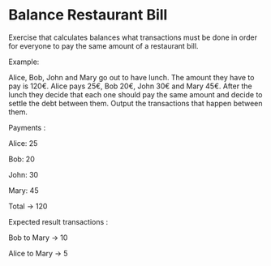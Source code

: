 # Balance Restaurant Bill
Exercise that calculates balances what transactions must be done in order for everyone to pay the same amount of a restaurant bill.

Example:

Alice, Bob, John and Mary go out to have lunch. The amount they have to pay is 120€. Alice pays 25€, Bob 20€, John 30€ and Mary 45€. After the lunch they decide that each one should pay the same amount and decide to settle the debt between them. Output the transactions that happen between them.

Payments :

Alice: 25

Bob: 20

John: 30

Mary: 45

Total -> 120


Expected result transactions :

Bob to Mary -> 10

Alice to Mary -> 5
